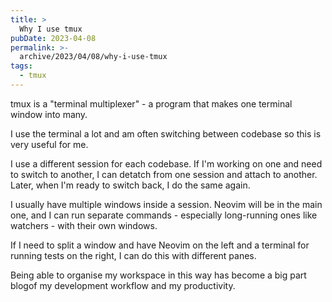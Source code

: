 ```yaml
---
title: >
  Why I use tmux
pubDate: 2023-04-08
permalink: >-
  archive/2023/04/08/why-i-use-tmux
tags:
  - tmux
---
```


tmux is a "terminal multiplexer" - a program that makes one terminal window into many.

I use the terminal a lot and am often switching between codebase so this is very useful for me.

I use a different session for each codebase. If I'm working on one and need to switch to another, I can detatch from one session and attach to another. Later, when I'm ready to switch back, I do the same again.

I usually have multiple windows inside a session. Neovim will be in the main one, and I can run separate commands - especially long-running ones like watchers - with their own windows.

If I need to split a window and have Neovim on the left and a terminal for running tests on the right, I can do this with different panes.

Being able to organise my workspace in this way has become a big part blogof my development workflow and my productivity.
